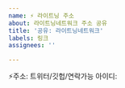 ```yaml
---
name: ⚡️ 라이트닝 주소
about: 라이트닝네트워크 주소 공유
title: '공유: 라이트닝네트워크'
labels: 링크
assignees: ''

---
```

⚡️주소: 
트위터/깃헙/연락가능 아이디:
